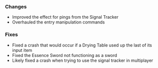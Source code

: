 ### Changes
- Improved the effect for pings from the Signal Tracker
- Overhauled the entry manipulation commands

### Fixes
- Fixed a crash that would occur if a Drying Table used up the last of its input item
- Fixed the Essence Sword not functioning as a sword
- Likely fixed a crash when trying to use the signal tracker in multiplayer